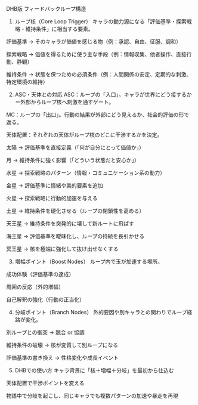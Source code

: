 DHB版 フィードバックループ構造
1. ループ核（Core Loop Trigger）
キャラの動力源になる「評価基準・探索戦略・維持条件」に相当する要素。

評価基準 → そのキャラが価値を感じる物（例：承認、自由、征服、調和）

探索戦略 → 価値を得るために使う主な手段（例：情報収集、他者操作、直接行動、静観）

維持条件 → 状態を保つための必須条件（例：人間関係の安定、定期的な刺激、特定環境の維持）

2. ASC・天体との対応
ASC：ループの「入口」。キャラが世界にどう接するか＝外部からループ核へ刺激を通すゲート。

MC：ループの「出口」。行動の結果が外部にどう見えるか、社会的評価の形で返る。

天体配置：それぞれの天体がループ核のどこに干渉するかを決定。

太陽 → 評価基準を直接定義（「何が自分にとって価値か」）

月 → 維持条件に強く影響（「どういう状態だと安心か」）

水星 → 探索戦略のパターン（情報・コミュニケーション系の動力）

金星 → 評価基準に情緒や美的要素を追加

火星 → 探索戦略に行動的加速を与える

土星 → 維持条件を硬化させる（ループの閉鎖性を高める）

天王星 → 維持条件を突発的に壊して新ルートに飛ばす

海王星 → 評価基準を曖昧化し、ループの持続を長引かせる

冥王星 → 核を極端に強化して抜け出せなくする

3. 増幅ポイント（Boost Nodes）
ループ内で玉が加速する場所。

成功体験（評価基準の達成）

周囲の反応（外的増幅）

自己解釈の強化（行動の正当化）

4. 分岐ポイント（Branch Nodes）
外的要因や別キャラとの関わりでループ経路が変化。

別ループとの衝突 → 競合 or 協調

維持条件の破壊 → 核が変質して別ループになる

評価基準の書き換え → 性格変化や成長イベント

5. DHBでの使い方
キャラ背景に「核＋増幅＋分岐」を最初から仕込む

天体配置で干渉ポイントを変える

物語中で分岐を起こし、同じキャラでも複数パターンの加速や暴走を再現

